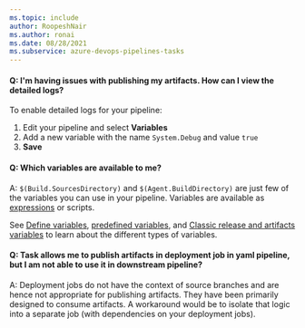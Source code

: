 ```yaml
---
ms.topic: include
author: RoopeshNair
ms.author: ronai
ms.date: 08/28/2021
ms.subservice: azure-devops-pipelines-tasks
---
```


#### Q: I'm having issues with publishing my artifacts. How can I view the detailed logs?

To enable detailed logs for your pipeline:

1. Edit your pipeline and select **Variables**
1. Add a new variable with the name `System.Debug` and value `true`
1. **Save** 

#### Q: Which variables are available to me? 

A: `$(Build.SourcesDirectory)` and `$(Agent.BuildDirectory)` are just few of the variables you can use in your pipeline. Variables are available as [expressions](../../process/expressions.md) or scripts.

See [Define variables](../../process/variables.md), [predefined variables](../../build/variables.md), and [Classic release and artifacts variables](../../release/variables.md)  to learn about the different types of variables.

#### Q: Task allows me to publish artifacts in deployment job in yaml pipeline, but I am not able to use it in downstream pipeline? 

A:  Deployment jobs do not have the context of source branches and are hence not appropriate for publishing artifacts. They have been primarily designed to consume artifacts. A workaround would be to isolate that logic into a separate job (with dependencies on your deployment jobs).